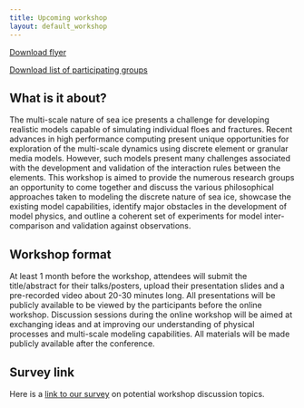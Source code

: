 ```yaml
---
title: Upcoming workshop
layout: default_workshop
---
```


<p><a href="https://github.com/SPIce-Team/spice-team.github.io/raw/master/files/Workshop_Flyerpdf">Download flyer</a></p>
<p><a href="https://github.com/SPIce-Team/spice-team.github.io/raw/master/files/WorkshopGroups.pdf">Download list of participating groups</a></p>

## What is it about? 
The multi-scale nature of sea ice presents a challenge for developing realistic  models  capable  of  simulating  individual  floes  and  fractures.  Recent  advances in  high  performance  computing  present  unique  opportunities  for  exploration  of  the multi-scale dynamics using discrete element or granular media models. However, such models  present  many  challenges  associated  with  the  development  and  validation  of the  interaction  rules  between  the  elements.  This  workshop  is  aimed  to  provide  the numerous  research  groups  an  opportunity  to  come  together  and  discuss  the  various philosophical  approaches  taken  to  modeling  the  discrete  nature  of  sea  ice,  showcase the  existing  model  capabilities,  identify  major  obstacles  in  the  development  of  model physics,  and  outline  a  coherent  set  of  experiments  for  model  inter-comparison  and validation against observations.

## Workshop  format 
At  least  1  month  before  the  workshop,  attendees  will  submit  the title/abstract for their talks/posters, upload their presentation slides and a pre-recorded video  about  20-30  minutes  long.  All  presentations  will  be  publicly  available  to  be viewed by the participants before the online workshop. Discussion sessions during the online workshop will be aimed at exchanging ideas and at improving our understanding of physical processes and multi-scale modeling capabilities. All materials will be made publicly available after the conference.

## Survey link
Here is a <a href="https://qfreeaccountssjc1.az1.qualtrics.com/jfe/form/SV_5uLNi6Vbl5kIHum">link to our survey</a> on potential workshop discussion topics.
